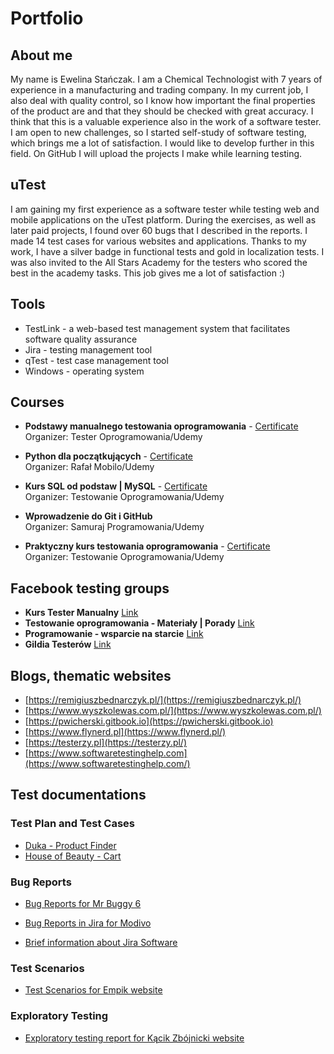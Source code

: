 # Portfolio

## About me
My name is Ewelina Stańczak. I am a Chemical Technologist with 7 years of experience in a manufacturing and trading company. In my current job, I also deal with quality control, so I know how important the final properties of the product are and that they should be checked with great accuracy. I think that this is a valuable experience also in the work of a software tester. I am open to new challenges, so I started self-study of software testing, which brings me a lot of satisfaction. I would like to develop further in this field. On GitHub I will upload the projects I make while learning testing.

## uTest
I am gaining my first experience as a software tester while testing web and mobile applications on the uTest platform. During the exercises, as well as later paid projects, I found over 60 bugs that I described in the reports. I made 14 test cases for various websites and applications.
Thanks to my work, I have a silver badge in functional tests and gold in localization tests. I was also invited to the All Stars Academy for the testers who scored the best in the academy tasks.
This job gives me a lot of satisfaction :)

## Tools
* TestLink - a web-based test management system that facilitates software quality assurance
* Jira - testing management tool
* qTest - test case management tool
* Windows - operating system

## Courses
* **Podstawy manualnego testowania oprogramowania** - [Certificate](https://www.udemy.com/certificate/UC-2bf27513-8b4c-4888-af01-54cc2ee0033c/)
<br />Organizer: Tester Oprogramowania/Udemy 

* **Python dla początkujących** - [Certificate](https://www.udemy.com/certificate/UC-f0b5fd98-c3ed-44d7-a41d-6516b1fe59a6/)
<br />Organizer: Rafał Mobilo/Udemy

* **Kurs SQL od podstaw | MySQL** - [Certificate](https://www.udemy.com/certificate/UC-77a75614-4a6e-48fb-be58-f87732f1503f/)
<br />Organizer: Testowanie Oprogramowania/Udemy

* **Wprowadzenie do Git i GitHub**
<br />Organizer: Samuraj Programowania/Udemy

* **Praktyczny kurs testowania oprogramowania** - [Certificate](https://www.udemy.com/certificate/UC-9ee0ec7e-5a4c-460d-8ec7-078096061353/)
<br />Organizer: Testowanie Oprogramowania/Udemy

## Facebook testing groups
* **Kurs Tester Manualny** [Link](https://www.facebook.com/groups/246926649684135/)
* **Testowanie oprogramowania - Materiały | Porady** [Link](https://www.facebook.com/groups/testowanie/)
* **Programowanie - wsparcie na starcie** [Link](https://www.facebook.com/groups/157790704649699/)
* **Gildia Testerów** [Link](https://m.facebook.com/381671678851355/)

## Blogs, thematic websites
* [https://remigiuszbednarczyk.pl/](https://remigiuszbednarczyk.pl/)  
* [https://www.wyszkolewas.com.pl/](https://www.wyszkolewas.com.pl/)  
* [https://pwicherski.gitbook.io](https://pwicherski.gitbook.io)  
* [https://www.flynerd.pl](https://www.flynerd.pl/)  
* [https://testerzy.pl](https://testerzy.pl/)
* [https://www.softwaretestinghelp.com](https://www.softwaretestinghelp.com/)

## Test documentations
### Test Plan and Test Cases
* [Duka - Product Finder](https://drive.google.com/file/d/1kDYlIwi2tu2m44wmieAqJSpX1NRgYvRD/view?usp=share_link)
* [House of Beauty - Cart](https://drive.google.com/drive/folders/1h9RhfIVu0S3TVGnXFt0Qd0_fjY4E6y5W?usp=share_link)

### Bug Reports
* [Bug Reports for Mr Buggy 6](https://drive.google.com/drive/folders/1HgwdGQcQh-VbighoJAWIMn_1CX3b19RS?usp=share_link)
* [Bug Reports in Jira for Modivo](https://drive.google.com/file/d/1e9q4DVSzP9NsTWd5sVsdQzsK64JFV29V/view?usp=share_link)

* [Brief information about Jira Software](https://drive.google.com/file/d/1jYpLz2zzHhYp4kKgmwxO9vfAKuOdR_w0/view?usp=share_link)

### Test Scenarios
* [Test Scenarios for Empik website](https://drive.google.com/file/d/1wXWj8oFpBHKNZjpEgcdO6Wk-TDNRZRRU/view?usp=share_link)

### Exploratory Testing
* [Exploratory testing report for Kącik Zbójnicki website](https://drive.google.com/file/d/1T5FxrKeml43Ig_2FsjyZlFcXD3P4UoMb/view?usp=share_link)
